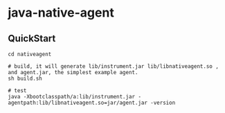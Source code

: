 # java-native-agent

## QuickStart

```shell
cd nativeagent

# build, it will generate lib/instrument.jar lib/libnativeagent.so , and agent.jar, the simplest example agent.
sh build.sh

# test
java -Xbootclasspath/a:lib/instrument.jar -agentpath:lib/libnativeagent.so=jar/agent.jar -version
```
